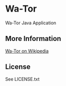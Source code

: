 # Wa-Tor

Wa-Tor Java Application

## More Information

[Wa-Tor on Wikipedia](http://en.wikipedia.org/wiki/Wator)

## License

See LICENSE.txt